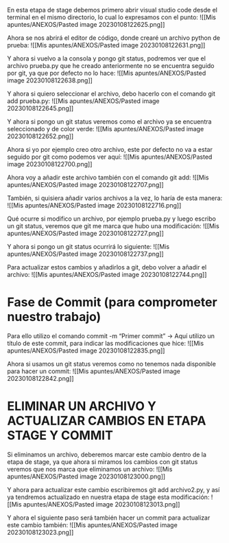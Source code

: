 En esta etapa de stage debemos primero abrir visual studio code desde el terminal en el mismo directorio, lo cual lo expresamos con el punto:
![[Mis apuntes/ANEXOS/Pasted image 20230108122625.png]]

Ahora se nos abrirá el editor de código, donde crearé un archivo python de prueba:
![[Mis apuntes/ANEXOS/Pasted image 20230108122631.png]]

Y ahora si vuelvo a la consola y pongo git status, podremos ver que el archivo prueba.py que he creado anteriormente no se encuentra seguido por git, ya que por defecto no lo hace:
![[Mis apuntes/ANEXOS/Pasted image 20230108122638.png]]

Y ahora si quiero seleccionar el archivo, debo hacerlo con el comando git add prueba.py:
![[Mis apuntes/ANEXOS/Pasted image 20230108122645.png]]

Y ahora si pongo un git status veremos como el archivo ya se encuentra seleccionado y de color verde:
![[Mis apuntes/ANEXOS/Pasted image 20230108122652.png]]

Ahora si yo por ejemplo creo otro archivo, este por defecto no va a estar seguido por git como podemos ver aquí:
![[Mis apuntes/ANEXOS/Pasted image 20230108122700.png]]

Ahora voy a añadir este archivo también con el comando git add:
![[Mis apuntes/ANEXOS/Pasted image 20230108122707.png]]

También, si quisiera añadir varios archivos a la vez, lo haría de esta manera:
![[Mis apuntes/ANEXOS/Pasted image 20230108122716.png]]

Qué ocurre si modifico un archivo, por ejemplo prueba.py y luego escribo un git status, veremos que git me marca que hubo una modificación:
![[Mis apuntes/ANEXOS/Pasted image 20230108122727.png]]

Y ahora si pongo un git status ocurrirá lo siguiente:
![[Mis apuntes/ANEXOS/Pasted image 20230108122737.png]]

Para actualizar estos cambios y añadirlos a git, debo volver a añadir el archivo:
![[Mis apuntes/ANEXOS/Pasted image 20230108122744.png]]

# Fase de Commit (para comprometer nuestro trabajo)
Para ello utilizo el comando commit -m “Primer commit” → Aquí utilizo un título de este commit, para indicar las modificaciones que hice:
![[Mis apuntes/ANEXOS/Pasted image 20230108122835.png]]

Ahora si usamos un git status veremos como no tenemos nada disponible para hacer un commit:
![[Mis apuntes/ANEXOS/Pasted image 20230108122842.png]]

# ELIMINAR UN ARCHIVO Y ACTUALIZAR CAMBIOS EN ETAPA STAGE Y COMMIT
Si eliminamos un archivo, deberemos marcar este cambio dentro de la etapa de stage, ya que ahora si miramos los cambios con git status veremos que nos marca que eliminamos un archivo:
![[Mis apuntes/ANEXOS/Pasted image 20230108123000.png]]

Y ahora para actualizar este cambio escribiremos git add archivo2.py, y así ya tendremos actualizado en nuestra etapa de stage esta modificación:
![[Mis apuntes/ANEXOS/Pasted image 20230108123013.png]]

Y ahora el siguiente paso será también hacer un commit para actualizar este cambio también:
![[Mis apuntes/ANEXOS/Pasted image 20230108123023.png]]
